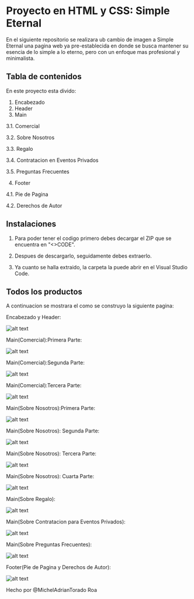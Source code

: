 # Proyecto en HTML y CSS: Simple Eternal

En el siguiente repositorio se realizara ub cambio de imagen a Simple Eternal una pagina web ya pre-establecida en donde se busca mantener su esencia de lo simple a lo eterno, pero con un enfoque mas profesional y minimalista.

## Tabla de contenidos
En este proyecto esta divido:
1. Encabezado
2. Header
3. Main

  3.1. Comercial

  3.2. Sobre Nosotros

  3.3. Regalo

  3.4. Contratacion en Eventos Privados

  3.5. Preguntas Frecuentes

4. Footer

  4.1. Pie de Pagina

  4.2. Derechos de Autor



## Instalaciones 

1. Para poder tener el codigo primero debes decargar el ZIP que se encuentra en "<>CODE".

2. Despues de descargarlo, seguidamente debes extraerlo.

3. Ya cuanto se halla extraido, la carpeta la puede abrir en el Visual Studio Code.

## Todos los productos

A continuacion se mostrara el como se construyo la siguiente pagina:

Encabezado y Header:

![alt text](<>)

Main(Comercial):Primera Parte:

![alt text](<>)

Main(Comercial):Segunda Parte:

![alt text](<>)

Main(Comercial):Tercera Parte:

![alt text]()

Main(Sobre Nosotros):Primera Parte:

![alt text]()

Main(Sobre Nosotros): Segunda Parte:

![alt text]()

Main(Sobre Nosotros): Tercera Parte:

![alt text]()

Main(Sobre Nosotros): Cuarta Parte:

![alt text]()

Main(Sobre Regalo):

![alt text]()

Main(Sobre Contratacion para Eventos Privados):

![alt text]()

Main(Sobre Preguntas Frecuentes):

![alt text]()

Footer(Pie de Pagina y Derechos de Autor):

![alt text]()

Hecho por @MichelAdrianTorado Roa









